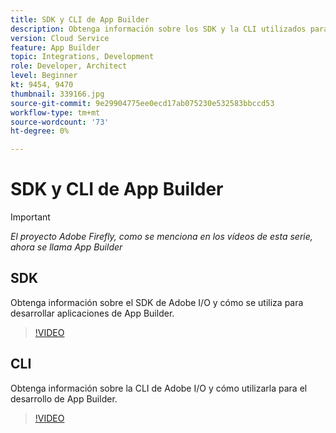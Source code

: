 ```yaml
---
title: SDK y CLI de App Builder
description: Obtenga información sobre los SDK y la CLI utilizados para desarrollar aplicaciones de App Builder.
version: Cloud Service
feature: App Builder
topic: Integrations, Development
role: Developer, Architect
level: Beginner
kt: 9454, 9470
thumbnail: 339166.jpg
source-git-commit: 9e29904775ee0ecd17ab075230e532583bbccd53
workflow-type: tm+mt
source-wordcount: '73'
ht-degree: 0%

---
```



# SDK y CLI de App Builder

>[!IMPORTANT]
>
> _El proyecto Adobe Firefly, como se menciona en los vídeos de esta serie, ahora se llama App Builder_

## SDK

Obtenga información sobre el SDK de Adobe I/O y cómo se utiliza para desarrollar aplicaciones de App Builder.

>[!VIDEO](https://video.tv.adobe.com/v/339166/?quality=12&learn=on)

## CLI

Obtenga información sobre la CLI de Adobe I/O y cómo utilizarla para el desarrollo de App Builder.

>[!VIDEO](https://video.tv.adobe.com/v/339167/?quality=12&learn=on)
